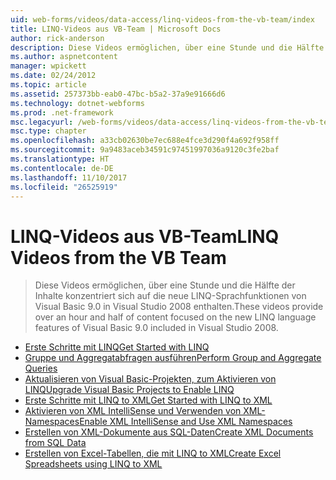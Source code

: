 ```yaml
---
uid: web-forms/videos/data-access/linq-videos-from-the-vb-team/index
title: LINQ-Videos aus VB-Team | Microsoft Docs
author: rick-anderson
description: Diese Videos ermöglichen, über eine Stunde und die Hälfte der Inhalte konzentriert sich auf die neue LINQ-Sprachfunktionen von Visual Basic 9.0 in Visual Studio 2008 enthalten.
ms.author: aspnetcontent
manager: wpickett
ms.date: 02/24/2012
ms.topic: article
ms.assetid: 257373bb-eab0-47bc-b5a2-37a9e91666d6
ms.technology: dotnet-webforms
ms.prod: .net-framework
msc.legacyurl: /web-forms/videos/data-access/linq-videos-from-the-vb-team
msc.type: chapter
ms.openlocfilehash: a33cb02630be7ec688e4fce3d290f4a692f958ff
ms.sourcegitcommit: 9a9483aceb34591c97451997036a9120c3fe2baf
ms.translationtype: HT
ms.contentlocale: de-DE
ms.lasthandoff: 11/10/2017
ms.locfileid: "26525919"
---
```

<a name="linq-videos-from-the-vb-team"></a><span data-ttu-id="903f7-103">LINQ-Videos aus VB-Team</span><span class="sxs-lookup"><span data-stu-id="903f7-103">LINQ Videos from the VB Team</span></span>
====================
> <span data-ttu-id="903f7-104">Diese Videos ermöglichen, über eine Stunde und die Hälfte der Inhalte konzentriert sich auf die neue LINQ-Sprachfunktionen von Visual Basic 9.0 in Visual Studio 2008 enthalten.</span><span class="sxs-lookup"><span data-stu-id="903f7-104">These videos provide over an hour and half of content focused on the new LINQ language features of Visual Basic 9.0 included in Visual Studio 2008.</span></span>


- [<span data-ttu-id="903f7-105">Erste Schritte mit LINQ</span><span class="sxs-lookup"><span data-stu-id="903f7-105">Get Started with LINQ</span></span>](how-do-i-get-started-with-linq.md)
- [<span data-ttu-id="903f7-106">Gruppe und Aggregatabfragen ausführen</span><span class="sxs-lookup"><span data-stu-id="903f7-106">Perform Group and Aggregate Queries</span></span>](how-do-i-perform-group-and-aggregate-queries.md)
- [<span data-ttu-id="903f7-107">Aktualisieren von Visual Basic-Projekten, zum Aktivieren von LINQ</span><span class="sxs-lookup"><span data-stu-id="903f7-107">Upgrade Visual Basic Projects to Enable LINQ</span></span>](how-do-i-upgrade-visual-basic-projects-to-enable-linq.md)
- [<span data-ttu-id="903f7-108">Erste Schritte mit LINQ to XML</span><span class="sxs-lookup"><span data-stu-id="903f7-108">Get Started with LINQ to XML</span></span>](how-do-i-get-started-with-linq-to-xml.md)
- [<span data-ttu-id="903f7-109">Aktivieren von XML IntelliSense und Verwenden von XML-Namespaces</span><span class="sxs-lookup"><span data-stu-id="903f7-109">Enable XML IntelliSense and Use XML Namespaces</span></span>](how-do-i-enable-xml-intellisense-and-use-xml-namespaces.md)
- [<span data-ttu-id="903f7-110">Erstellen von XML-Dokumente aus SQL-Daten</span><span class="sxs-lookup"><span data-stu-id="903f7-110">Create XML Documents from SQL Data</span></span>](how-do-i-create-xml-documents-from-sql-data.md)
- [<span data-ttu-id="903f7-111">Erstellen von Excel-Tabellen, die mit LINQ to XML</span><span class="sxs-lookup"><span data-stu-id="903f7-111">Create Excel Spreadsheets using LINQ to XML</span></span>](how-do-i-create-excel-spreadsheets-using-linq-to-xml.md)
